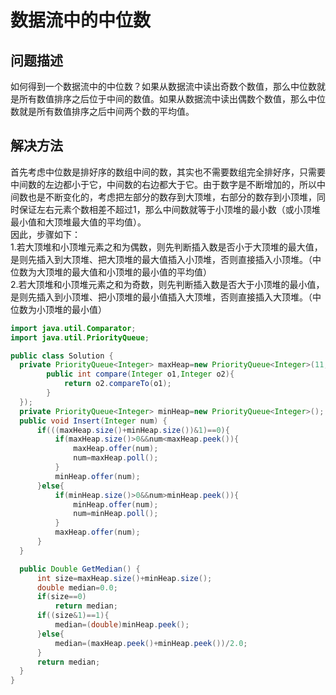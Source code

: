 # 数据流中的中位数
## 问题描述
如何得到一个数据流中的中位数？如果从数据流中读出奇数个数值，那么中位数就是所有数值排序之后位于中间的数值。如果从数据流中读出偶数个数值，那么中位数就是所有数值排序之后中间两个数的平均值。
## 解决方法
首先考虑中位数是排好序的数组中间的数，其实也不需要数组完全排好序，只需要中间数的左边都小于它，中间数的右边都大于它。由于数字是不断增加的，所以中间数也是不断变化的，考虑把左部分的数存到大顶堆，右部分的数存到小顶堆，同时保证左右元素个数相差不超过1，那么中间数就等于小顶堆的最小数（或小顶堆最小值和大顶堆最大值的平均值）。  
因此，步骤如下：   
  1.若大顶堆和小顶堆元素之和为偶数，则先判断插入数是否小于大顶堆的最大值，是则先插入到大顶堆、把大顶堆的最大值插入小顶堆，否则直接插入小顶堆。（中位数为大顶堆的最大值和小顶堆的最小值的平均值）    
  2.若大顶堆和小顶堆元素之和为奇数，则先判断插入数是否大于小顶堆的最小值，是则先插入到小顶堆、把小顶堆的最小值插入大顶堆，否则直接插入大顶堆。（中位数为小顶堆的最小值）
  ```java
  import java.util.Comparator;
import java.util.PriorityQueue;

public class Solution {
    private PriorityQueue<Integer> maxHeap=new PriorityQueue<Integer>(11,new Comparator<Integer>(){
          public int compare(Integer o1,Integer o2){
              return o2.compareTo(o1);
          }
    });
    private PriorityQueue<Integer> minHeap=new PriorityQueue<Integer>();
    public void Insert(Integer num) {
        if(((maxHeap.size()+minHeap.size())&1)==0){
            if(maxHeap.size()>0&&num<maxHeap.peek()){
                maxHeap.offer(num);
                num=maxHeap.poll();
            }
            minHeap.offer(num);
        }else{
            if(minHeap.size()>0&&num>minHeap.peek()){
                minHeap.offer(num);
                num=minHeap.poll();
            }
            maxHeap.offer(num);
        }
    }

    public Double GetMedian() {
        int size=maxHeap.size()+minHeap.size();
        double median=0.0;
        if(size==0)
            return median;
        if((size&1)==1){
            median=(double)minHeap.peek();
        }else{
            median=(maxHeap.peek()+minHeap.peek())/2.0;
        }
        return median;
    }
}
```

